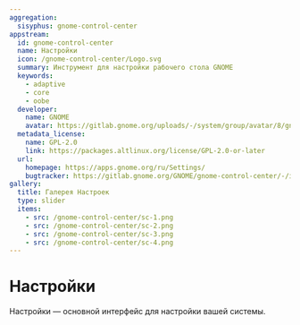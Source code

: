 ```yaml
---
aggregation:
  sisyphus: gnome-control-center
appstream:
  id: gnome-control-center
  name: Настройки
  icon: /gnome-control-center/Logo.svg
  summary: Инструмент для настройки рабочего стола GNOME
  keywords:
    - adaptive
    - core
    - oobe
  developer:
    name: GNOME
    avatar: https://gitlab.gnome.org/uploads/-/system/group/avatar/8/gnomelogo.png?width=48
  metadata_license:
    name: GPL-2.0
    link: https://packages.altlinux.org/license/GPL-2.0-or-later
  url:
    homepage: https://apps.gnome.org/ru/Settings/
    bugtracker: https://gitlab.gnome.org/GNOME/gnome-control-center/-/issues
gallery:
  title: Галерея Настроек
  type: slider
  items:
    - src: /gnome-control-center/sc-1.png
    - src: /gnome-control-center/sc-2.png
    - src: /gnome-control-center/sc-3.png
    - src: /gnome-control-center/sc-4.png
---
```


# Настройки

Настройки — основной интерфейс для настройки вашей системы.

<AGWGallery />

<!--@include: @ru/apps/.parts/install/content-repo.md-->
